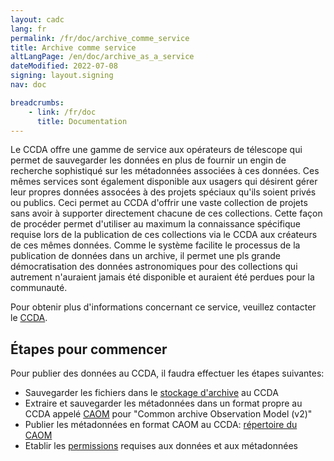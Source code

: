 ```yaml
---
layout: cadc
lang: fr
permalink: /fr/doc/archive_comme_service
title: Archive comme service
altLangPage: /en/doc/archive_as_a_service
dateModified: 2022-07-08
signing: layout.signing
nav: doc

breadcrumbs:
    - link: /fr/doc
      title: Documentation
---
```


<p>
Le CCDA offre une gamme de service aux op&eacute;rateurs de t&eacute;lescope qui permet de sauvegarder 
les donn&eacute;es en plus de fournir un engin de recherche sophistiqu&eacute; sur les m&eacute;tadonn&eacute;es associ&eacute;es &agrave; 
ces donn&eacute;es.  Ces m&ecirc;mes services sont &eacute;galement disponible aux usagers qui d&eacute;sirent g&eacute;rer leur propres
donn&eacute;es assoc&eacute;es &agrave; des projets sp&eacute;ciaux qu'ils soient priv&eacute;s ou publics. Ceci permet au CCDA d'offrir une vaste 
collection de projets sans avoir &agrave; supporter directement chacune de ces collections. Cette façon de proc&eacute;der
permet d'utiliser au maximum la connaissance sp&eacute;cifique requise lors de la publication de ces collections via 
le CCDA aux cr&eacute;ateurs de ces m&ecirc;mes donn&eacute;es. Comme le syst&egrave;me facilite le processus de la publication de
donn&eacute;es dans un archive, il permet une pls grande d&eacute;mocratisation des donn&eacute;es astronomiques pour des collections 
qui autrement n'auraient jamais &eacute;t&eacute; disponible et auraient &eacute;t&eacute; perdues pour la communaut&eacute;.
</p>

<p>
Pour obtenir plus d'informations concernant ce service, veuillez contacter le <a href="mailto:support@canfar.net">CCDA</a>.
</p>

<h2>&Eacute;tapes pour commencer</h2>
<p>Pour publier des donn&eacute;es au CCDA, il faudra effectuer les &eacute;tapes suivantes:</p>
<ul>
  <li>Sauvegarder les fichiers dans le <a href="../ad">stockage d'archive</a> au CCDA</li>
  <li>Extraire et sauvegarder les m&eacute;tadonn&eacute;es dans un format propre au CCDA appel&eacute; <a href="../caom">CAOM</a> pour "Common archive Observation Model (v2)"</li>
  <li>Publier les m&eacute;tadonn&eacute;es en format CAOM au CCDA: <a href="../repo">r&eacute;pertoire du CAOM</a></li>
  <li>Etablir les <a href="../props">permissions</a> requises aux donn&eacute;es et aux m&eacute;tadonn&eacute;es</li>
</ul>
